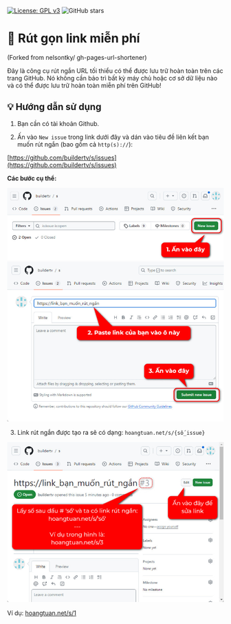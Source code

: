 [![License: GPL v3](https://img.shields.io/badge/License-GPLv3-blue.svg)](https://www.gnu.org/licenses/gpl-3.0)
![GitHub stars](https://img.shields.io/github/stars/nelsontky/gh-pages-url-shortener?style=social)

# 🔗 Rút gọn link miễn phí
(Forked from nelsontky/
gh-pages-url-shortener)

Đây là công cụ rút ngắn URL tối thiểu có thể được lưu trữ hoàn toàn trên các trang GitHub. Nó
không cần bảo trì bất kỳ máy chủ hoặc cơ sở dữ liệu nào và có thể được lưu trữ
hoàn toàn miễn phí trên GitHub!

## 💡 Hướng dẫn sử dụng
1. Bạn cần có tài khoản Github.
  
2. Ấn vào `New issue` trong link dưới đây và dán vào tiêu đề liên kết bạn muốn rút ngắn (bao gồm cả `http(s)://`):

 [https://github.com/buildertv/s/issues](https://github.com/buildertv/s/issues)
 
**Các bước cụ thể:**

<img src="/buoc1.jpg" alt="Bước 1" width="550px">
<img src="/buoc2-3.jpg" alt="Bước 2-3" width="550px">

3. Link rút ngắn được tạo ra sẽ có dạng:
 `hoangtuan.net/s/{số_issue}`
<img src="/buoc4.jpg" alt="Bước 4" width="550px">

Ví dụ:
[hoangtuan.net/s/1](https://hoangtuan.net/s/3) 

